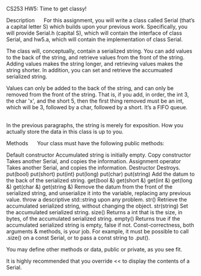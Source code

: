 CS253 HW5: Time to get classy!                

Description                
For this assignment, you will write a class called Serial (that’s a capital letter S) which builds upon your previous work. Specifically, you will provide Serial.h (capital S), which will contain the interface of class Serial, and hw5.a, which will contain the implementation of class Serial.                 

The class will, conceptually, contain a serialized string. You can add values to the back of the string, and retrieve values from the front of the string. Adding values makes the string longer, and retrieving values makes the string shorter. In addition, you can set and retrieve the accumuated serialized string.                 

Values can only be added to the back of the string, and can only be removed from the front of the string. That is, if you add, in order, the int 3, the char 'x', and the short 5, then the first thing removed must be an int, which will be 3, followed by a char, followed by a short. It’s a FIFO queue.                 

In the previous paragraphs, the string is merely for exposition. How you actually store the data in this class is up to you.                 

Methods                
Your class must have the following public methods:                 

Default constructor
Accumulated string is initially empty.
Copy constructor
Takes another Serial, and copies the information.
Assignment operator
Takes another Serial, and copies the information.
Destructor
Destroys.
put(bool)
put(short)
put(int)
put(long)
put(char)
put(string)
Add the datum to the back of the serialized string.
get(bool &)
get(short &)
get(int &)
get(long &)
get(char &)
get(string &)
Remove the datum from the front of the serialized string, and unserialize it into the variable, replacing any previous value. throw a descriptive std::string upon any problem.
str()
Retrieve the accumulated serialized string, without changing the object.
str(string)
Set the accumulated serialized string.
size()
Returns a int that is the size, in bytes, of the accumulated serialized string.
empty()
Returns true if the accumulated serialized string is empty, false if not.
Const-correctness, both arguments & methods, is your job. For example, it must be possible to call .size() on a const Serial, or to pass a const string to .put().                 

You may define other methods or data, public or private, as you see fit.                 

It is highly recommended that you override << to display the contents of a Serial.       
